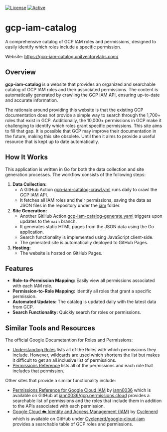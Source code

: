[![License](https://img.shields.io/badge/license-MIT-blue)](https://opensource.org/licenses/MIT) [![Active](https://img.shields.io/badge/Status-Active-green)](https://guide.unitvectorylabs.com/bestpractices/status/#active)

# gcp-iam-catalog

A comprehensive catalog of GCP IAM roles and permissions, designed to easily identify which roles include a specific permission.

Website: https://gcp-iam-catalog.unitvectorylabs.com/

## Overview

**gcp-iam-catalog** is a website that provides an organized and searchable catalog of GCP IAM roles and their associated permissions. The content is automatically generated by crawling the GCP IAM API, ensuring up-to-date and accurate information.

The rationale around providing this website is that the existing GCP documentation does not provide a simple way to search through the 1,700+ roles that exist in GCP.  Additionally, the 10,000+ permissions in GCP make it challenging to identify which roles grant specific permissions. This site aims to fill that gap.  It is possible that GCP may improve their documentation in the future, making this site obsolete. Until then it aims to provide a useful resource that is kept up to date automatically.

## How It Works

This application is written in Go for both the data collection and site generation processes. The workflow consists of the following steps:

1. **Data Collection:**
    - A GitHub Action [gcp-iam-catalog-crawl.yml](https://github.com/UnitVectorY-Labs/gcp-iam-catalog/blob/main/.github/workflows/gcp-iam-catalog-crawl.yml) runs daily to crawl the GCP IAM API.
    - It fetches all IAM roles and their permissions, saving the data as JSON files in the repository under the [iam](https://github.com/UnitVectorY-Labs/gcp-iam-catalog/tree/main/iam) folder.
2. **Site Generation:**
    - Another GitHub Action [gcp-iam-catalog-generate.yaml](https://github.com/UnitVectorY-Labs/gcp-iam-catalog/blob/main/.github/workflows/gcp-iam-catalog-generate.yaml) triggers upon updates to the `main` branch.
    - It generates static HTML pages from the JSON data using the Go application.
    - Search functionality is implemented using JavaScript client-side.
    - The generated site is automatically deployed to GitHub Pages.
3. **Hosting:**
    - The website is hosted on GitHub Pages.

## Features

- **Role-to-Permission Mapping:** Easily view all permissions associated with each IAM role.
- **Permission-to-Role Mapping:** Identify all roles that grant a specific permission.
- **Automated Updates:** The catalog is updated daily with the latest data from GCP.
- **Search Functionality:** Quickly search for roles or permissions.

## Similar Tools and Resources

The official Google Documetantion for Roles and Permissions:

- [Understanding Roles](https://cloud.google.com/iam/docs/understanding-roles) lists all of the Roles with which permissions they include.  However, wildcards are used which shortens the list but makes it difficult to get an all inclusive list of permissions.
- [Permissions Reference](https://cloud.google.com/iam/docs/permissions-reference) lists all of the permissions and each role that includes that permission.

Other sites that provide a similar functionality include:

- [Permissions Reference for Google Cloud IAM](https://gcp.permissions.cloud/) by [iann0036](https://github.com/iann0036) which is available on GitHub at [iann0036/gcp.permissions.cloud](https://github.com/iann0036/gcp.permissions.cloud) provides a searchable list of permissions and the roles that include them in addition to the APIs associated with each permission.
- [Google Cloud ☁️ Identity and Access Management (IAM)](https://gcloud-iam.nkn-it.de/) by [Cyclenerd](https://github.com/Cyclenerd) which is available on GitHub under [Cyclenerd/google-cloud-iam](https://github.com/Cyclenerd/google-cloud-iam) provides a searchable table of GCP roles and permissions.
